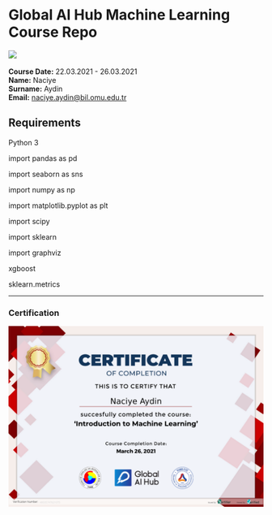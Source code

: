 # Global AI Hub Machine Learning Course Repo
![](img/newlogo.png)

**Course Date:** 22.03.2021 - 26.03.2021  
**Name:** Naciye  
**Surname:** Aydin  
**Email:** naciye.aydin@bil.omu.edu.tr  


## Requirements
Python 3

import pandas as pd

import seaborn as sns

import numpy as np

import matplotlib.pyplot as plt

import scipy

import sklearn


import graphviz

xgboost

sklearn.metrics

---

### Certification
![](img/TopLearnerCertificate.png)


